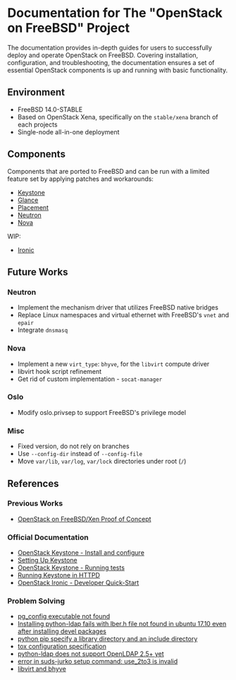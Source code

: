 # Documentation for The "OpenStack on FreeBSD" Project

The documentation provides in-depth guides for users to successfully deploy and operate OpenStack on FreeBSD. Covering installation, configuration, and troubleshooting, the documentation ensures a set of essential OpenStack components is up and running with basic functionality.

## Environment

- FreeBSD 14.0-STABLE
- Based on OpenStack Xena, specifically on the `stable/xena` branch of each projects
- Single-node all-in-one deployment

## Components

Components that are ported to FreeBSD and can be run with a limited feature set by applying patches and workarounds:

- [Keystone](keystone/README.md)
- [Glance](glance/README.md)
- [Placement](placement/README.md)
- [Neutron](neutron/README.md)
- [Nova](nova/README.md)

WIP:

- [Ironic](README.md)

## Future Works

### Neutron

- Implement the mechanism driver that utilizes FreeBSD native bridges
- Replace Linux namespaces and virtual ethernet with FreeBSD's `vnet` and `epair`
- Integrate `dnsmasq`

### Nova

- Implement a new `virt_type`: `bhyve`, for the `libvirt` compute driver
- libvirt hook script refinement
- Get rid of custom implementation - `socat-manager`

### Oslo

- Modify oslo.privsep to support FreeBSD's privilege model

### Misc

- Fixed version, do not rely on branches
- Use `--config-dir` instead of `--config-file`
- Move `var/lib`, `var/log`, `var/lock` directories under root (`/`)

## References

### Previous Works

- [OpenStack on FreeBSD/Xen Proof of Concept](http://empt1e.blogspot.com/2015/06/openstack-on-freebsdxen-proof-of-concept.html)

### Official Documentation

- [OpenStack Keystone - Install and configure](https://docs.openstack.org/keystone/xena/install/keystone-install-ubuntu.html#keystone-install-configure-ubuntu)
- [Setting Up Keystone](https://docs.openstack.org/keystone/latest/contributor/set-up-keystone.html)
- [OpenStack Keystone - Running tests](https://docs.openstack.org/keystone/latest/contributor/testing-keystone.html#)
- [Running Keystone in HTTPD](https://docs.openstack.org/keystone/ocata/apache-httpd.html)
- [OpenStack Ironic - Developer Quick-Start](https://docs.openstack.org/ironic/latest/contributor/dev-quickstart.html)

### Problem Solving

- [pg_config executable not found](https://stackoverflow.com/questions/11618898/pg-config-executable-not-found)
- [Installing python-ldap fails with lber.h file not found in ubuntu 17.10 even after installing devel packages](https://stackoverflow.com/questions/56506294/installing-python-ldap-fails-with-lber-h-file-not-found-in-ubuntu-17-10-even-aft)
- [python pip specify a library directory and an include directory](https://stackoverflow.com/questions/18783390/python-pip-specify-a-library-directory-and-an-include-directory)
- [tox configuration specification](https://tox.wiki/en/latest/config.html)
- [python-ldap does not support OpenLDAP 2.5+ yet](https://github.com/python-ldap/python-ldap/issues/445#issuecomment-983513451)
- [error in suds-jurko setup command: use_2to3 is invalid](https://github.com/andersinno/suds-jurko/issues/6)
- [libvirt and bhyve](https://people.freebsd.org/~rodrigc/libvirt/libvirt-bhyve.html)